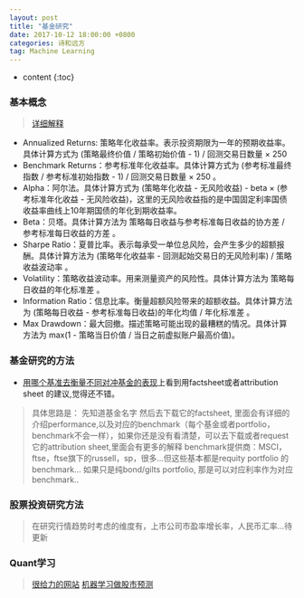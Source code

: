 ```yaml
---
layout: post
title: "基金研究"
date: 2017-10-12 18:00:00 +0800 
categories: 诗和远方
tag: Machine Learning
---
```

* content
{:toc}



### 基本概念 
> [详细解释](https://community.bigquant.com/t/%E9%87%8F%E5%8C%96%E5%AD%A6%E5%A0%82-%E7%AD%96%E7%95%A5%E5%BC%80%E5%8F%91%E7%AD%96%E7%95%A5%E5%9B%9E%E6%B5%8B%E7%BB%93%E6%9E%9C%E6%8C%87%E6%A0%87%E8%AF%A6%E8%A7%A3/257)
+ Annualized Returns: 策略年化收益率。表示投资期限为一年的预期收益率。具体计算方式为 (策略最终价值 / 策略初始价值 - 1) / 回测交易日数量 × 250
+ Benchmark Returns：参考标准年化收益率。具体计算方式为 (参考标准最终指数 / 参考标准初始指数 - 1) / 回测交易日数量 × 250 。
+ Alpha：阿尔法。具体计算方式为 (策略年化收益 - 无风险收益) - beta × (参考标准年化收益 - 无风险收益)，这里的无风险收益指的是中国固定利率国债收益率曲线上10年期国债的年化到期收益率。
+ Beta：贝塔。具体计算方法为 策略每日收益与参考标准每日收益的协方差 / 参考标准每日收益的方差 。
+ Sharpe Ratio：夏普比率。表示每承受一单位总风险，会产生多少的超额报酬。具体计算方法为 (策略年化收益率 - 回测起始交易日的无风险利率) / 策略收益波动率 。
+ Volatility：策略收益波动率。用来测量资产的风险性。具体计算方法为 策略每日收益的年化标准差 。
+ Information Ratio：信息比率。衡量超额风险带来的超额收益。具体计算方法为 (策略每日收益 - 参考标准每日收益)的年化均值 / 年化标准差 。
+ Max Drawdown：最大回撤。描述策略可能出现的最糟糕的情况。具体计算方法为 max(1 - 策略当日价值 / 当日之前虚拟账户最高价值)。

### 基金研究的方法
+ [用哪个基准去衡量不同对冲基金的表现](https://www.zhihu.com/question/35213483/answer/61835966)上看到用factsheet或者attribution sheet 的建议,觉得还不错。
> 具体思路是：
> 先知道基金名字 然后去下载它的factsheet, 里面会有详细的介绍performance,以及对应的benchmark（每个基金或者portfolio，benchmark不会一样），如果你还是没有看清楚，可以去下载或者request 它的attribution sheet,里面会有更多的解释
> benchmark提供商：MSCI，ftse，ftse旗下的russell，sp，很多...但这些基本都是requity portfolio 的benchmark... 如果只是纯bond/gilts portfolio, 那是可以对应利率作为对应benchmark..


### 股票投资研究方法
> 在研究行情趋势时考虑的维度有，上市公司市盈率增长率，人民币汇率...待更新

### Quant学习
> [很给力的网站](https://community.bigquant.com/)
> [机器学习做股市预测](https://community.bigquant.com/t/%E3%80%90%E8%A7%86%E9%A2%91%E8%B5%84%E6%96%99%E3%80%91%E5%BA%94%E7%94%A8%E6%9C%BA%E5%99%A8%E5%AD%A6%E4%B9%A0%E8%BF%9B%E8%A1%8C%E8%82%A1%E5%B8%82%E9%A2%84%E6%B5%8B/2932)